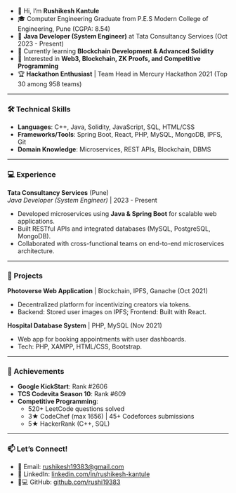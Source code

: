 - 👋 Hi, I’m **Rushikesh Kantule**  
- 🎓 Computer Engineering Graduate from P.E.S Modern College of Engineering, Pune (CGPA: 8.54)  
- 💼 **Java Developer (System Engineer)** at Tata Consultancy Services (Oct 2023 - Present)  
- 🌱 Currently learning **Blockchain Development & Advanced Solidity**  
- 🔭 Interested in **Web3, Blockchain, ZK Proofs, and Competitive Programming**  
- 🏆 **Hackathon Enthusiast** | Team Head in Mercury Hackathon 2021 (Top 30 among 958 teams)  

---

### 🛠️ Technical Skills  
- **Languages**: C++, Java, Solidity, JavaScript, SQL, HTML/CSS  
- **Frameworks/Tools**: Spring Boot, React, PHP, MySQL, MongoDB, IPFS, Git  
- **Domain Knowledge**: Microservices, REST APIs, Blockchain, DBMS  

---

### 💻 Experience  
**Tata Consultancy Services** (Pune)  
*Java Developer (System Engineer)* |  2023 - Present  
- Developed microservices using **Java & Spring Boot** for scalable web applications.  
- Built RESTful APIs and integrated databases (MySQL, PostgreSQL, MongoDB).  
- Collaborated with cross-functional teams on end-to-end microservices architecture.  

---

### 🚀 Projects  
**Photoverse Web Application** | Blockchain, IPFS, Ganache (Oct 2021)  
- Decentralized platform for incentivizing creators via tokens.  
- Backend: Stored user images on IPFS; Frontend: Built with React.  

**Hospital Database System** | PHP, MySQL (Nov 2021)  
- Web app for booking appointments with user dashboards.  
- Tech: PHP, XAMPP, HTML/CSS, Bootstrap.  

---

### 🏅 Achievements  
- **Google KickStart**: Rank #2606  
- **TCS Codevita Season 10**: Rank #609  
- **Competitive Programming**:  
  - 520+ LeetCode questions solved  
  - 3★ CodeChef (max 1656) | 45+ Codeforces submissions  
  - 5★ HackerRank (C++, SQL)  

---

### 📫 Let’s Connect!  
- 📧 Email: [rushikesh19383@gmail.com](mailto:rushikesh19383@gmail.com)  
- 💼 LinkedIn: [linkedin.com/in/rushikesh-kantule](https://linkedin.com/in/rushikesh-kantule)  
- 👨💻 GitHub: [github.com/rushi19383](https://github.com/rushi19383)  

<!---
rushi19383/rushi19383 is a ✨ special ✨ repository because its `README.md` (this file) appears on your GitHub profile.
--->
